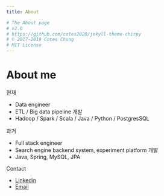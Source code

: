 ```yaml
---
title: About

# The About page
# v2.0
# https://github.com/cotes2020/jekyll-theme-chirpy
# © 2017-2019 Cotes Chung
# MIT License
---
```


# About me
현재
- Data engineer
- ETL / Big data pipeline 개발
- Hadoop / Spark / Scala / Java / Python / PostgresSQL

과거
- Full stack engineer
- Search engine backend system, experiment platform 개발
- Java, Spring, MySQL, JPA

Contact
- [Linkedin](https://www.linkedin.com/in/munduk-hyun-3824a8169/)
- [Email](mailto:hmd7932@naver.com)